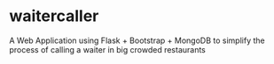 # waitercaller
A Web Application using Flask + Bootstrap + MongoDB to simplify the process of calling a waiter in big crowded restaurants
